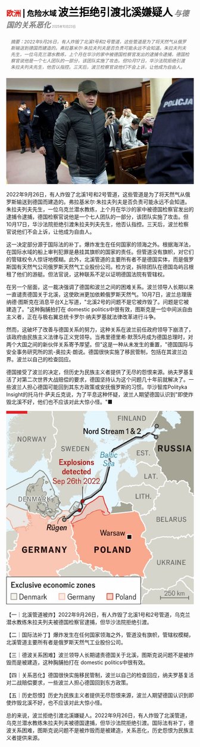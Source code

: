 <span style="color:#E3120B; font-size:14.9pt; font-weight:bold;">欧洲</span> <span style="color:#000000; font-size:14.9pt; font-weight:bold;">| 危险水域</span>
<span style="color:#000000; font-size:21.0pt; font-weight:bold;">波兰拒绝引渡北溪嫌疑人</span>
<span style="color:#808080; font-size:14.9pt; font-weight:bold; font-style:italic;">与德国的关系恶化</span>
<span style="color:#808080; font-size:6.2pt;">2025年10月23日</span>

<div style="padding:8px 12px; color:#666; font-size:9.0pt; font-style:italic; margin:12px 0;">摘要：2022年9月26日，有人炸毁了北溪1号和2号管道，这些管道是为了将天然气从俄罗斯输送到德国而建造的。弗拉基米尔·朱拉夫列夫是否负责可能永远不会知道。朱拉夫列夫先生，一位乌克兰潜水教练，上个月在华沙的家中被德国检察官发出的逮捕令逮捕，德国检察官说他是一个七人团队的一部分，该团队实施了攻击。但10月17日，华沙法院拒绝引渡朱拉夫列夫先生，他否认指控。三天后，波兰检察官说他们不会上诉，让他成为自由人。</div>

![](../images/034_Poland_refuses_to_extradite_a_Nord_Stream_suspect/p0148_img01.jpeg)

2022年9月26日，有人炸毁了北溪1号和2号管道，这些管道是为了将天然气从俄罗斯输送到德国而建造的。弗拉基米尔·朱拉夫列夫是否负责可能永远不会知道。朱拉夫列夫先生，一位乌克兰潜水教练，上个月在华沙的家中被德国检察官发出的逮捕令逮捕，德国检察官说他是一个七人团队的一部分，该团队实施了攻击。但10月17日，华沙法院拒绝引渡朱拉夫列夫先生，他否认指控。三天后，波兰检察官说他们不会上诉，让他成为自由人。

这一决定部分源于国际法的补丁。爆炸发生在任何国家的领海之外。根据海洋法，在国际水域的船上审判犯罪是悬挂其旗帜的国家的责任。但管道没有旗帜，对它们的管辖权令人惊讶地模糊。此外，北溪管道的主要所有者不是德国实体，而是俄罗斯国有天然气公司俄罗斯天然气工业股份公司。检方说，拆除团队在德国岛屿吕根租了他们的游艇。但法官说，这种联系不足以证明德国法院有管辖权。

在另一个层面，这一裁决强调了德国和波兰之间的困难关系。波兰领导人长期以来一直谴责德国关于北溪，这使欧洲更加依赖俄罗斯天然气。10月7日，波兰总理唐纳德·图斯克在消息平台X上写道，"北溪2号的问题不是它被炸毁了。问题是它被建造了。"这种胸脯拍打在 domestic politics中很有效，图斯克是一位中间派自由主义者，正在与极右翼总统卡罗尔·纳夫罗基就法律改革进行斗争。

然而，这破坏了改善与德国关系的努力，这种关系在波兰前任政府领导下崩溃了，该政府由民族主义法律与正义党领导。当弗里德里希·默茨5月成为德国总理时，对两个大国之间的新伙伴关系寄予厚望。但"这是一种从未发生的重置，"德国国际与安全事务研究所的凯-奥拉夫·朗说。德国很快实施了移民管制，包括在其波兰边界。波兰以自己的检查回应。

德国接受了波兰的决定，但历史为民族主义者提供了无尽的怨恨来源。纳夫罗基复活了对第二次世界大战赔偿的要求，德国坚持认为这个问题几十年前就解决了。一些波兰人担心德国可能回到其东方政策或安抚俄罗斯的习惯。华沙智库Polityka Insight的托马什·萨夫丘克说，为了平息这种怀疑，波兰人期望德国认识到"即使炸毁北溪不好，他们也不应该对此大惊小怪。"■

![](../images/034_Poland_refuses_to_extradite_a_Nord_Stream_suspect/p0149_img01.jpeg)

【一｜北溪管道被炸】2022年9月26日，有人炸毁了北溪1号和2号管道，乌克兰潜水教练朱拉夫列夫被德国检察官逮捕，但华沙法院拒绝引渡。

【二｜国际法补丁】爆炸发生在任何国家领海之外，管道没有旗帜，管辖权模糊，北溪管道主要所有者是俄罗斯天然气工业股份公司。

【三｜德波关系困难】波兰领导人长期谴责德国关于北溪，图斯克说问题不是被炸毁而是被建造，这种胸脯拍打在 domestic politics中很有效。

【四｜关系恶化】德国很快实施移民管制，波兰以自己的检查回应，纳夫罗基复活对二战赔偿要求，一些波兰人担心德国回到东方政策。

【五｜历史怨恨】历史为民族主义者提供无尽怨恨来源，波兰人期望德国认识到即使炸毁北溪不好，也不应该对此大惊小怪。

总的来说，波兰拒绝引渡北溪嫌疑人。2022年9月26日，有人炸毁了北溪管道，乌克兰潜水教练朱拉夫列夫被德国逮捕，但华沙法院拒绝引渡。国际法有补丁，德波关系困难，图斯克说问题不是被炸毁而是被建造，关系恶化，历史怨恨为民族主义者提供来源。
